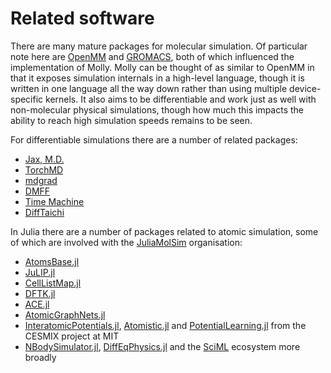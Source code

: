 # Related software

There are many mature packages for molecular simulation.
Of particular note here are [OpenMM](https://openmm.org) and [GROMACS](https://www.gromacs.org), both of which influenced the implementation of Molly.
Molly can be thought of as similar to OpenMM in that it exposes simulation internals in a high-level language, though it is written in one language all the way down rather than using multiple device-specific kernels.
It also aims to be differentiable and work just as well with non-molecular physical simulations, though how much this impacts the ability to reach high simulation speeds remains to be seen.

For differentiable simulations there are a number of related packages:
- [Jax, M.D.](https://github.com/google/jax-md)
- [TorchMD](https://github.com/torchmd/torchmd)
- [mdgrad](https://github.com/torchmd/mdgrad)
- [DMFF](https://github.com/deepmodeling/DMFF)
- [Time Machine](https://github.com/proteneer/timemachine)
- [DiffTaichi](https://github.com/taichi-dev/difftaichi)

In Julia there are a number of packages related to atomic simulation, some of which are involved with the [JuliaMolSim](https://juliamolsim.github.io) organisation:
- [AtomsBase.jl](https://github.com/JuliaMolSim/AtomsBase.jl)
- [JuLIP.jl](https://github.com/JuliaMolSim/JuLIP.jl)
- [CellListMap.jl](https://github.com/m3g/CellListMap.jl)
- [DFTK.jl](https://github.com/JuliaMolSim/DFTK.jl)
- [ACE.jl](https://github.com/ACEsuit/ACE.jl)
- [AtomicGraphNets.jl](https://github.com/Chemellia/AtomicGraphNets.jl)
- [InteratomicPotentials.jl](https://github.com/cesmix-mit/InteratomicPotentials.jl), [Atomistic.jl](https://github.com/cesmix-mit/Atomistic.jl) and [PotentialLearning.jl](https://github.com/cesmix-mit/PotentialLearning.jl) from the CESMIX project at MIT
- [NBodySimulator.jl](https://github.com/SciML/NBodySimulator.jl), [DiffEqPhysics.jl](https://github.com/SciML/DiffEqPhysics.jl) and the [SciML](https://sciml.ai) ecosystem more broadly
